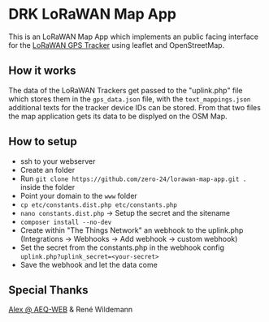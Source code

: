 # DRK LoRaWAN Map App

This is an LoRaWAN Map App which implements an public facing interface for the [LoRaWAN GPS Tracker](https://www.aeq-web.com/lorawan-gps-tracker-the-things-stack-tts-application-server/) using leaflet and OpenStreetMap.

## How it works

The data of the LoRaWAN Trackers get passed to the "uplink.php" file which stores them in the `gps_data.json` file, with the `text_mappings.json` additional texts for the tracker device IDs can be stored. From that two files the map application gets its data to be displyed on the OSM Map.

## How to setup

- ssh to your webserver
- Create an folder
- Run `git clone https://github.com/zero-24/lorawan-map-app.git .` inside the folder
- Point your domain to the `www` folder
- `cp etc/constants.dist.php etc/constants.php`
- `nano constants.dist.php` -> Setup the secret and the sitename
- `composer install --no-dev`
- Create within "The Things Network" an webhook to the uplink.php (Integrations -> Webhooks -> Add webhook -> custom webhook)
- Set the secret from the constants.php in the webhook config `uplink.php?uplink_secret=<your-secret>`
- Save the webhook and let the data come

## Special Thanks

[Alex @ AEQ-WEB](https://www.aeq-web.com/) & René Wildemann
